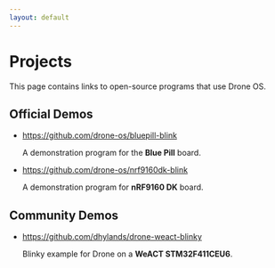 ```yaml
---
layout: default
---
```


# Projects

This page contains links to open-source programs that use Drone OS.

## Official Demos

* <https://github.com/drone-os/bluepill-blink>

    A demonstration program for the **Blue Pill** board.

* <https://github.com/drone-os/nrf9160dk-blink>

    A demonstration program for **nRF9160 DK** board.

## Community Demos

* <https://github.com/dhylands/drone-weact-blinky>

   Blinky example for Drone on a **WeACT STM32F411CEU6**.
